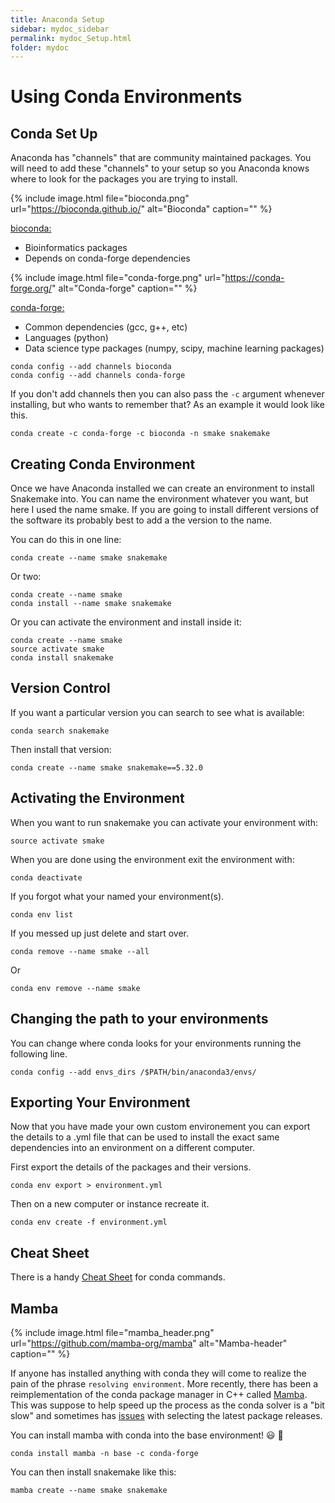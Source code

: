 ```yaml
---
title: Anaconda Setup
sidebar: mydoc_sidebar
permalink: mydoc_Setup.html
folder: mydoc
---
```


# Using Conda Environments

## Conda Set Up

Anaconda has "channels" that are community maintained packages. You will need to add these "channels" to your setup so you Anaconda knows where to look for the packages you are trying to install.


<!-- <div align="center"> 

![Bioconda](images/bioconda.png "bioconda logo")  

</div>  -->

{% include image.html file="bioconda.png" url="https://bioconda.github.io/" alt="Bioconda" caption="" %}


[bioconda:](https://bioconda.github.io/)
- Bioinformatics packages 
- Depends on conda-forge dependencies


<!-- <div align="center"> 

![Conda-forge](images/conda-forge.png "Conda-forge logo")  

</div>  -->

{% include image.html file="conda-forge.png" url="https://conda-forge.org/" alt="Conda-forge" caption="" %}

[conda-forge:](https://conda-forge.org/)
- Common dependencies (gcc, g++, etc)
- Languages (python)  
- Data science type packages (numpy, scipy, machine learning packages)

```
conda config --add channels bioconda
conda config --add channels conda-forge
```

If you don't add channels then you can also pass the `-c` argument whenever installing, but who wants to remember that? As an example it would look like this.

```
conda create -c conda-forge -c bioconda -n smake snakemake
```

## Creating Conda Environment

Once we have Anaconda installed we can create an environment to install Snakemake into. You can name the environment whatever you want, but here I used the name smake. If you are going to install different versions of the software its probably best to add a the version to the name.

You can do this in one line:

```
conda create --name smake snakemake
```

Or two:

```
conda create --name smake
conda install --name smake snakemake
```

Or you can activate the environment and install inside it:

```
conda create --name smake
source activate smake
conda install snakemake
```

## Version Control

If you want a particular version you can search to see what is available:

```
conda search snakemake
```

Then install that version:

```
conda create --name smake snakemake==5.32.0
```

## Activating the Environment

When you want to run snakemake you can activate your environment with:

```
source activate smake
```

When you are done using the environment exit the environment with:

```
conda deactivate
``` 

If you forgot what your named your environment(s).

```
conda env list
```

If you messed up just delete and start over.

```
conda remove --name smake --all
```

Or 

```
conda env remove --name smake
```

## Changing the path to your environments

You can change where conda looks for your environments running the following line. 

```
conda config --add envs_dirs /$PATH/bin/anaconda3/envs/
```

## Exporting Your Environment

Now that you have made your own custom environement you can export the details to a .yml file that can be used to install the exact same dependencies into an environment on a different computer. 

First export the details of the packages and their versions.

```
conda env export > environment.yml
```

Then on a new computer or instance recreate it. 

```
conda env create -f environment.yml
```

## Cheat Sheet

There is a handy [Cheat Sheet](https://docs.conda.io/projects/conda/en/latest/user-guide/cheatsheet.html) for conda commands. 


## Mamba

{% include image.html file="mamba_header.png" url="https://github.com/mamba-org/mamba" alt="Mamba-header" caption="" %}

If anyone has installed anything with conda they will come to realize the pain of the phrase `resolving environment`. More recently, there has been a reimplementation of the conda package manager in C++ called [Mamba](https://github.com/mamba-org/mamba). This was suppose to help speed up the process as the conda solver is a "bit slow" and sometimes has [issues](https://github.com/conda/conda/issues/9905) with selecting the latest package releases.  

You can install mamba with conda into the base environment! :smiley: :tada:

```
conda install mamba -n base -c conda-forge
```

You can then install snakemake like this:

```
mamba create --name smake snakemake
```
